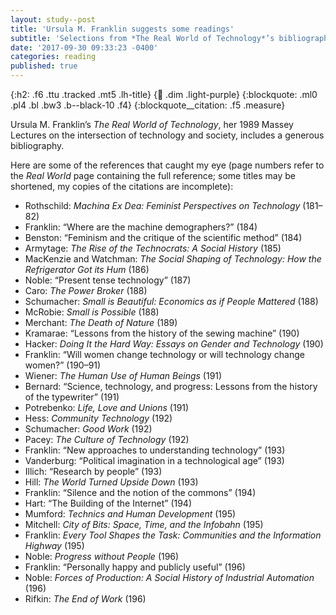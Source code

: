 ```yaml
---
layout: study--post
title: 'Ursula M. Franklin suggests some readings'
subtitle: 'Selections from *The Real World of Technology*’s bibliography'
date: '2017-09-30 09:33:23 -0400'
categories: reading
published: true
---
```


{:h2: .f6 .ttu .tracked .mt5 .lh-title}
{:link: .dim .light-purple}
{:blockquote: .ml0 .pl4 .bl .bw3 .b--black-10 .f4}
{:blockquote__citation: .f5 .measure}

Ursula M. Franklin’s *The Real World of Technology*, her 1989 Massey Lectures on the
intersection of technology and society, includes a generous bibliography.

Here are some of the references that caught my eye (page numbers
refer to the *Real World* page containing the full reference; some titles may be shortened, my copies of the citations are incomplete):

* Rothschild: *Machina Ex Dea: Feminist Perspectives on Technology* (181–82)
* Franklin: “Where are the machine demographers?” (184)
* Benston: “Feminism and the critique of the scientific method” (184)
* Armytage: *The Rise of the Technocrats: A Social History* (185)
* MacKenzie and Watchman: *The Social Shaping of Technology: How the Refrigerator Got its Hum* (186)
* Noble: “Present tense technology” (187)
* Caro: *The Power Broker* (188)
* Schumacher: *Small is Beautiful: Economics as if People Mattered* (188)
* McRobie: *Small is Possible* (188)
* Merchant: *The Death of Nature* (189)
* Kramarae: “Lessons from the history of the sewing machine” (190)
* Hacker: *Doing It the Hard Way: Essays on Gender and Technology* (190)
* Franklin: “Will women change technology or will technology change women?” (190–91)
* Wiener: *The Human Use of Human Beings* (191)
* Bernard: “Science, technology, and progress: Lessons from the history of the typewriter” (191)
* Potrebenko: *Life, Love and Unions* (191)
* Hess: *Community Technology* (192)
* Schumacher: *Good Work* (192)
* Pacey: *The Culture of Technology* (192)
* Franklin: “New approaches to understanding technology” (193)
* Vanderburg: “Political imagination in a technological age” (193)
* Illich: “Research by people” (193)
* Hill: *The World Turned Upside Down* (193)
* Franklin: “Silence and the notion of the commons” (194)
* Hart: “The Building of the Internet” (194)
* Mumford: *Technics and Human Development* (195)
* Mitchell: *City of Bits: Space, Time, and the Infobahn* (195)
* Franklin: *Every Tool Shapes the Task: Communities and the Information Highway* (195)
* Noble: *Progress without People* (196)
* Franklin: “Personally happy and publicly useful” (196)
* Noble: *Forces of Production: A Social History of Industrial Automation* (196)
* Rifkin: *The End of Work* (196)
